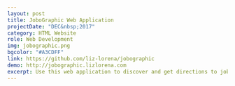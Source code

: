 ```yaml
---
layout: post
title: JoboGraphic Web Application
projectDate: "DEC&nbsp;2017"
category: HTML Website
role: Web Development
img: jobographic.png
bgcolor: "#A3CDFF"
link: https://github.com/liz-lorena/jobographic
demo: http://jobographic.lizlorena.com
excerpt: Use this web application to discover and get directions to jobs and companies. It uses four APIs, Javascript, jQuery, AJAX, and PHP. My responsibilities included the Google Maps Embed API, the Github Jobs API, styling, and debugging.
---
```

